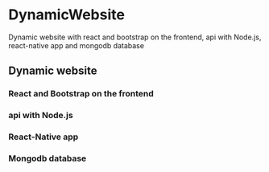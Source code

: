 # DynamicWebsite
Dynamic website with react and bootstrap on the frontend, api with Node.js, react-native app and mongodb database

## Dynamic website 
### React and Bootstrap on the frontend 
### api with Node.js 
### React-Native app
### Mongodb database
